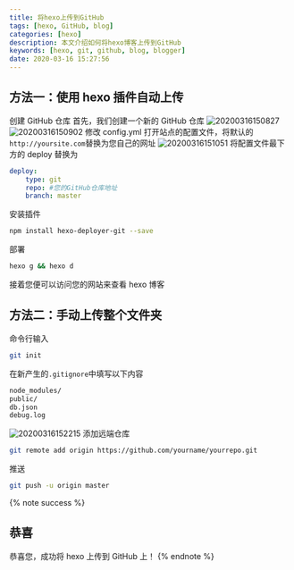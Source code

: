 ```yaml
---
title: 将hexo上传到GitHub
tags: [hexo, GitHub, blog]
categories: [hexo]
description: 本文介绍如何将hexo博客上传到GitHub
keywords: [hexo, git, github, blog, blogger]
date: 2020-03-16 15:27:56
---
```


## 方法一：使用 hexo 插件自动上传

创建 GitHub 仓库
首先，我们创建一个新的 GitHub 仓库
![20200316150827](https://cdn-bmyjacks-io.oss-accelerate.aliyuncs.com/img/20200316150827.png?x-oss-process=style/img)
![20200316150902](https://cdn-bmyjacks-io.oss-accelerate.aliyuncs.com/img/20200316150902.png?x-oss-process=style/img)
修改 config.yml
打开站点的配置文件，将默认的`http://yoursite.com`替换为您自己的网址
![20200316151051](https://cdn-bmyjacks-io.oss-accelerate.aliyuncs.com/img/20200316151051.png?x-oss-process=style/img)
将配置文件最下方的 deploy 替换为

```yml
deploy:
    type: git
    repo: #您的GitHub仓库地址
    branch: master
```

安装插件

```bash
npm install hexo-deployer-git --save
```

部署

```bash
hexo g && hexo d
```

接着您便可以访问您的网站来查看 hexo 博客

## 方法二：手动上传整个文件夹

命令行输入

```bash
git init
```

在新产生的`.gitignore`中填写以下内容

```txt
node_modules/
public/
db.json
debug.log
```

![20200316152215](https://cdn-bmyjacks-io.oss-accelerate.aliyuncs.com/img/20200316152215.png?x-oss-process=style/img)
添加远端仓库

```bash
git remote add origin https://github.com/yourname/yourrepo.git
```

推送

```bash
git push -u origin master
```

{% note success %}

## 恭喜

恭喜您，成功将 hexo 上传到 GitHub 上！
{% endnote %}

